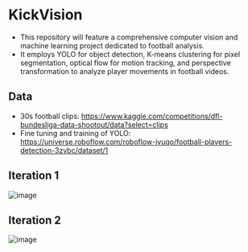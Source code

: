 # KickVision
- This repository will feature a comprehensive computer vision and machine learning project dedicated to football analysis. 
- It employs YOLO for object detection, K-means clustering for pixel segmentation, optical flow for motion tracking, and perspective transformation to analyze player movements in football videos.

## Data
- 30s football clips: https://www.kaggle.com/competitions/dfl-bundesliga-data-shootout/data?select=clips
- Fine tuning and training of YOLO: https://universe.roboflow.com/roboflow-jvuqo/football-players-detection-3zvbc/dataset/1

## Iteration 1
![image](https://github.com/user-attachments/assets/eeab2f46-6f5b-4348-a8fd-39a3b932a96f)

## Iteration 2
![image](https://github.com/user-attachments/assets/37486d08-f949-45d6-9261-330c510a6c95)
